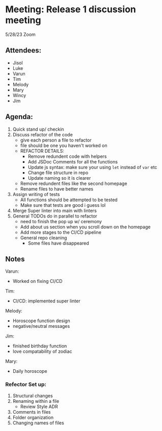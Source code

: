 # Meeting: Release 1 discussion meeting

5/28/23 Zoom

## Attendees:
- Jisol
- Luke
- Varun
- Tim
- Melody
- Mary
- Wincy
- Jim

## Agenda: 

1. Quick stand up/ checkin
2. Discuss refactor of the code
	- give each person a file to refactor
	- file should be one you haven't worked on
	- REFACTOR DETAILS:
		* Remove redundent code with helpers
		* Add JSDoc Comments for all the functions
		* Update js syntax: make sure your using `let` instead of `var` etc
		* Change file structure in repo
		* Update naming so it is clearer
	- Remove redundent files like the second homepage
	- Rename files to have better names 
3. Assign writing of tests
	- All functions should be attempted to be tested
	- Make sure that tests are good i guess lol
4. Merge Super linter into main with linters
5. General TODOs do in parallel to refactor
	- need to finish the pop up w/ ceremony
	- Add about us section when you scroll down on the homepage
	- Add more stages to the CI/CD pipeline
	- General repo cleaning
		* Some files have disappeared

## Notes

Varun:
- Worked on fixing CI/CD 

Tim:
- CI/CD: implemented super linter

Melody:
- Horoscope function design
- negative/neutral messages

Jim:
- finished birthday function
- love compatability of zodiac

Mary:
- Daily horoscope

### Refector Set up:

1. Structural changes
2. Renaming within a file
	- Review Style ADR
3. Comments in files
4. Folder organization
5. Changing names of files
